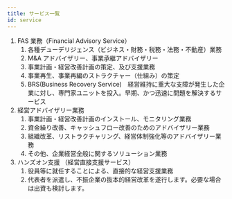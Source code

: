 ```yaml
---
title: サービス一覧
id: service
---
```


1. ​FAS 業務（Financial Advisory Service）
   1. 各種デューデリジェンス（ビジネス・財務・税務・法務・不動産）業務
   2. M&A アドバイザリー、事業承継アドバイザリー
   3. 事業計画・経営改善計画の策定、及び支援業務
   4. 事業再生、事業再編のストラクチャー（仕組み）の策定
   5. BRS(Business Recovery Service)　経営維持に重大な支障が発生した企業に対し、専門家ユニットを投入。早期、かつ迅速に問題を解決するサービス
2. 経営アドバイザリー業務
   1. 事業計画・経営改善計画のインストール、モニタリング業務
   2. 資⾦繰り改善、キャッシュフロー改善のためのアドバイザリー業務
   3. 組織改革、リストラクチャリング、経営体制強化等のアドバイザリー業務
   4. その他、企業経営全般に関するソリューション業務
3. ハンズオン支援 （経営直接支援サービス）
   1. 役員等に就任することによる、直接的な経営支援業務
   2. 代表者を派遣し、不振企業の抜本的経営改革を遂行します。必要な場合は出資も検討します。
